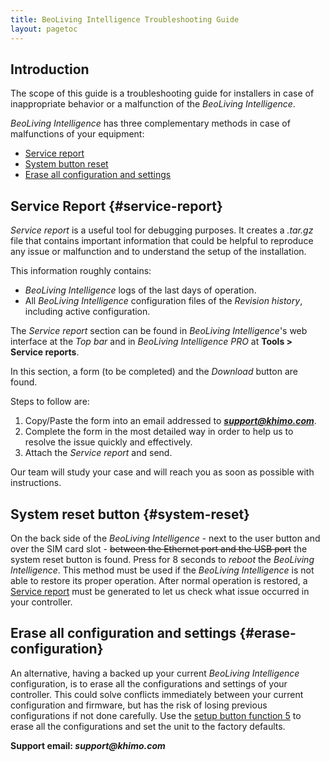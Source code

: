 ```yaml
---
title: BeoLiving Intelligence Troubleshooting Guide
layout: pagetoc
---
```


## Introduction

The scope of this guide is a troubleshooting guide for installers in case of inappropriate behavior or a malfunction of the
_BeoLiving Intelligence_.

_BeoLiving Intelligence_ has three complementary methods in case of malfunctions of your equipment:

+ [Service report](#service-report)
+ [System button reset](#system-reset)
+ [Erase all configuration and settings](#erase-configuration)

## Service Report {#service-report}

_Service report_ is a useful tool for debugging purposes. It creates a _.tar.gz_ file that contains important information that could be helpful 
to reproduce any issue or malfunction and to understand the setup of the installation. 

This information roughly contains:

+ _BeoLiving Intelligence_ logs of the last days of operation.
+ All _BeoLiving Intelligence_ configuration files of the _Revision history_, including active configuration.

The _Service report_ section can be found in _BeoLiving Intelligence_'s web interface at the _Top bar_ and in _BeoLiving Intelligence PRO_ at **Tools > Service reports**. 

In this section, a form (to be completed) and the _Download_ button are found.   

Steps to follow are:

1. Copy/Paste the form into an email addressed to _**support@khimo.com**_. 
1. Complete the form in the most detailed way in order to help us to resolve the issue quickly and effectively.
1. Attach the _Service report_ and send.

Our team will study your case and will reach you as soon as possible with instructions.

## System reset button {#system-reset}

On the back side of the _BeoLiving Intelligence_ - next to the user button and over the SIM card slot - ~~between the Ethernet port and the USB port~~ the system reset button is found. Press for 8 seconds to *reboot* the _BeoLiving Intelligence_. This method must be used if the _BeoLiving Intelligence_ is not able to restore its proper operation. After normal operation is restored, a [Service report](#service-report) must be generated to let us check what issue 
occurred in your controller.

## Erase all configuration and settings {#erase-configuration}

An alternative, having a backed up your current _BeoLiving Intelligence_ configuration, is to erase all the configurations and settings of your 
controller. This could solve conflicts immediately between your current configuration and firmware, but has the risk of losing previous 
configurations if not done carefully. Use the [setup button function 5](bli_advanced_user_guide/05-user_button)  to erase all the configurations and set the unit to the factory defaults.

**Support email: _support@khimo.com_**
